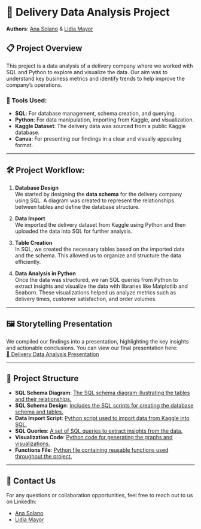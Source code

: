 # 🚚 Delivery Data Analysis Project

**Authors**: [Ana Solano](https://www.linkedin.com/in/ana-nofuentes-solano-654026a3/) & [Lidia Mayor](https://www.linkedin.com/in/lidia-mayor-sanjuan-3b350930b/)

## 📋 Project Overview

This project is a data analysis of a delivery company where we worked with SQL and Python to explore and visualize the data. Our aim was to understand key business metrics and identify trends to help improve the company’s operations.

### 🔧 Tools Used:
- **SQL**: For database management, schema creation, and querying.
- **Python**: For data manipulation, importing from Kaggle, and visualization.
- **Kaggle Dataset**: The delivery data was sourced from a public Kaggle database.
- **Canva**: For presenting our findings in a clear and visually appealing format.

---

## 🛠️ Project Workflow:

1. **Database Design**  
   We started by designing the **data schema** for the delivery company using SQL. A diagram was created to represent the relationships between tables and define the database structure.

2. **Data Import**  
   We imported the delivery dataset from Kaggle using Python and then uploaded the data into SQL for further analysis.

3. **Table Creation**  
   In SQL, we created the necessary tables based on the imported data and the schema. This allowed us to organize and structure the data efficiently.

4. **Data Analysis in Python**  
   Once the data was structured, we ran SQL queries from Python to extract insights and visualize the data with libraries like Matplotlib and Seaborn. These visualizations helped us analyze metrics such as delivery times, customer satisfaction, and order volumes.

---

## 🖼️ Storytelling Presentation

We compiled our findings into a presentation, highlighting the key insights and actionable conclusions. You can view our final presentation here:  
[📑 Delivery Data Analysis Presentation](https://www.canva.com/design/DAGROqHXPkc/TeP55Ue0gedK7ltgK876Ug/view?utm_content=DAGROqHXPkc&utm_campaign=designshare&utm_medium=link&utm_source=editor)

---

## 📂 Project Structure
- **SQL Schema Diagram**: [The SQL schema diagram illustrating the tables and their relationships.](https://github.com/lidiamayor/delivery-study-sql-minproject/blob/main/SQL/diagram.mwb)
- **SQL Schema Design**: [Includes the SQL scripts for creating the database schema and tables.](https://github.com/lidiamayor/delivery-study-sql-minproject/blob/main/SQL/delivery_schema.sql)
- **Data Import Script**: [Python script used to import data from Kaggle into SQL.](https://github.com/lidiamayor/delivery-study-sql-minproject/blob/main/python-sql.py)
- **SQL Queries**: [A set of SQL queries to extract insights from the data.](https://github.com/lidiamayor/delivery-study-sql-minproject/blob/main/SQL/queries.sql)
- **Visualization Code**: [Python code for generating the graphs and visualizations.](https://github.com/lidiamayor/delivery-study-sql-minproject/blob/main/main.ipynb)
- **Functions File**: [Python file containing reusable functions used throughout the project.](https://github.com/lidiamayor/delivery-study-sql-minproject/blob/main/functions.py)

---

## 📩 Contact Us

For any questions or collaboration opportunities, feel free to reach out to us on LinkedIn:  
- [Ana Solano](https://www.linkedin.com/in/ana-nofuentes-solano-654026a3/)  
- [Lidia Mayor](https://www.linkedin.com/in/lidia-mayor-sanjuan-3b350930b/)

